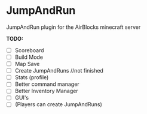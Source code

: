 # JumpAndRun
JumpAndRun plugin for the AirBlocks minecraft server


**TODO:**
- [ ] Scoreboard
- [ ] Build Mode
- [ ] Map Save
- [ ] Create JumpAndRuns //not finished
- [ ] Stats (profile)
- [ ] Better command manager
- [ ] Better Inventory Manager
- [ ] GUI's
- [ ] (Players can create JumpAndRuns)
